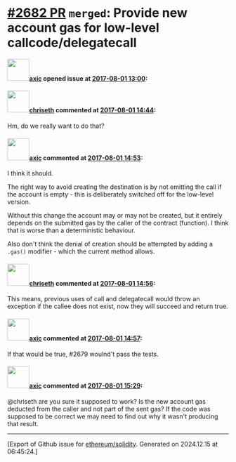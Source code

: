 # [\#2682 PR](https://github.com/ethereum/solidity/pull/2682) `merged`: Provide new account gas for low-level callcode/delegatecall

#### <img src="https://avatars.githubusercontent.com/u/20340?v=4" width="50">[axic](https://github.com/axic) opened issue at [2017-08-01 13:00](https://github.com/ethereum/solidity/pull/2682):



#### <img src="https://avatars.githubusercontent.com/u/9073706?v=4" width="50">[chriseth](https://github.com/chriseth) commented at [2017-08-01 14:44](https://github.com/ethereum/solidity/pull/2682#issuecomment-319392013):

Hm, do we really want to do that?

#### <img src="https://avatars.githubusercontent.com/u/20340?v=4" width="50">[axic](https://github.com/axic) commented at [2017-08-01 14:53](https://github.com/ethereum/solidity/pull/2682#issuecomment-319394757):

I think it should.

The right way to avoid creating the destination is by not emitting the call if the account is empty - this is deliberately switched off for the low-level version.

Without this change the account may or may not be created, but it entirely depends on the submitted gas by the caller of the contract (function). I think that is worse than a deterministic behaviour.

Also don't think the denial of creation should be attempted by adding a `.gas()` modifier - which the current method allows.

#### <img src="https://avatars.githubusercontent.com/u/9073706?v=4" width="50">[chriseth](https://github.com/chriseth) commented at [2017-08-01 14:56](https://github.com/ethereum/solidity/pull/2682#issuecomment-319395767):

This means, previous uses of call and delegatecall would throw an exception if the callee does not exist, now they will succeed and return true.

#### <img src="https://avatars.githubusercontent.com/u/20340?v=4" width="50">[axic](https://github.com/axic) commented at [2017-08-01 14:57](https://github.com/ethereum/solidity/pull/2682#issuecomment-319396035):

If that would be true, #2679 woulnd't pass the tests.

#### <img src="https://avatars.githubusercontent.com/u/20340?v=4" width="50">[axic](https://github.com/axic) commented at [2017-08-01 15:29](https://github.com/ethereum/solidity/pull/2682#issuecomment-319406044):

@chriseth are you sure it supposed to work? Is the new account gas deducted from the caller and not part of the sent gas? If the code was supposed to be correct we may need to find out why it wasn't producing that result.


-------------------------------------------------------------------------------



[Export of Github issue for [ethereum/solidity](https://github.com/ethereum/solidity). Generated on 2024.12.15 at 06:45:24.]
